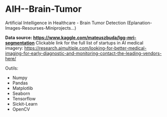 # AIH--Brain-Tumor
Artificial Intelligence in Healthcare - Brain Tumor Detection (Eplanation-Images-Resourses-Miniprojects...)

**Data source: https://www.kaggle.com/mateuszbuda/lgg-mri-segmentation**
Clickable link for the full list of startups in AI medical imagery: https://research.aimultiple.com/looking-for-better-medical-imaging-for-early-diagnostic-and-monitoring-contact-the-leading-vendors-here/


Outils: 
   - Numpy
   - Pandas 
   - Matplotlib
   - Seaborn
   - Tensorflow
   - Sickit-Learn 
   - OpenCV
